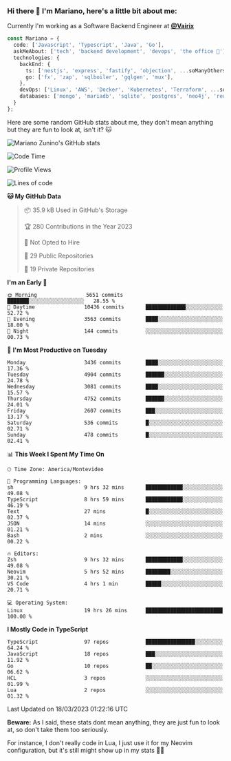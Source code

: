 ### Hi there 👋 I'm Mariano, here's a little bit about me:

Currently I'm working as a Software Backend Engineer at [**@Vairix**](https://vairix.com)

```ts
const Mariano = {
  code: ['Javascript', 'Typescript', 'Java', 'Go'],
  askMeAbout: ['tech', 'backend development', 'devops', 'the office 💼'],
  technologies: {
    backEnd: {
      ts: ['nestjs', 'express', 'fastify', 'objection', ...soManyOthersFrameworks],
      go: ['fx', 'zap', 'sqlboiler', 'gqlgen', 'mux'],
    },
    devOps: ['Linux', 'AWS', 'Docker', 'Kubernetes', 'Terraform', ...soManyOthersTools],
    databases: ['mongo', 'mariadb', 'sqlite', 'postgres', 'neo4j', 'redis'],
  }
};
```

Here are some random GitHub stats about me, they don't mean anything but they are fun to look at, isn't it? 🐱

![Mariano Zunino's GitHub stats](https://github-readme-stats.vercel.app/api?username=marianozunino&count_private=true&show_icons=true&theme=radical)

<!--START_SECTION:waka-->
![Code Time](http://img.shields.io/badge/Code%20Time-646%20hrs%2034%20mins-blue)

![Profile Views](http://img.shields.io/badge/Profile%20Views-0-blue)

![Lines of code](https://img.shields.io/badge/From%20Hello%20World%20I%27ve%20Written-11.3%20million%20lines%20of%20code-blue)

**🐱 My GitHub Data** 

> 📦 35.9 kB Used in GitHub's Storage 
 > 
> 🏆 280 Contributions in the Year 2023
 > 
> 🚫 Not Opted to Hire
 > 
> 📜 29 Public Repositories 
 > 
> 🔑 19 Private Repositories 
 > 
**I'm an Early 🐤** 

```text
🌞 Morning                5651 commits        ███████░░░░░░░░░░░░░░░░░░   28.55 % 
🌆 Daytime                10436 commits       █████████████░░░░░░░░░░░░   52.72 % 
🌃 Evening                3563 commits        ████░░░░░░░░░░░░░░░░░░░░░   18.00 % 
🌙 Night                  144 commits         ░░░░░░░░░░░░░░░░░░░░░░░░░   00.73 % 
```
📅 **I'm Most Productive on Tuesday** 

```text
Monday                   3436 commits        ████░░░░░░░░░░░░░░░░░░░░░   17.36 % 
Tuesday                  4904 commits        ██████░░░░░░░░░░░░░░░░░░░   24.78 % 
Wednesday                3081 commits        ████░░░░░░░░░░░░░░░░░░░░░   15.57 % 
Thursday                 4752 commits        ██████░░░░░░░░░░░░░░░░░░░   24.01 % 
Friday                   2607 commits        ███░░░░░░░░░░░░░░░░░░░░░░   13.17 % 
Saturday                 536 commits         █░░░░░░░░░░░░░░░░░░░░░░░░   02.71 % 
Sunday                   478 commits         █░░░░░░░░░░░░░░░░░░░░░░░░   02.41 % 
```


📊 **This Week I Spent My Time On** 

```text
🕑︎ Time Zone: America/Montevideo

💬 Programming Languages: 
sh                       9 hrs 32 mins       ████████████░░░░░░░░░░░░░   49.08 % 
TypeScript               8 hrs 59 mins       ████████████░░░░░░░░░░░░░   46.19 % 
Text                     27 mins             █░░░░░░░░░░░░░░░░░░░░░░░░   02.37 % 
JSON                     14 mins             ░░░░░░░░░░░░░░░░░░░░░░░░░   01.21 % 
Bash                     2 mins              ░░░░░░░░░░░░░░░░░░░░░░░░░   00.22 % 

🔥 Editors: 
Zsh                      9 hrs 32 mins       ████████████░░░░░░░░░░░░░   49.08 % 
Neovim                   5 hrs 52 mins       ████████░░░░░░░░░░░░░░░░░   30.21 % 
VS Code                  4 hrs 1 min         █████░░░░░░░░░░░░░░░░░░░░   20.71 % 

💻 Operating System: 
Linux                    19 hrs 26 mins      █████████████████████████   100.00 % 
```

**I Mostly Code in TypeScript** 

```text
TypeScript               97 repos            ████████████████░░░░░░░░░   64.24 % 
JavaScript               18 repos            ███░░░░░░░░░░░░░░░░░░░░░░   11.92 % 
Go                       10 repos            ██░░░░░░░░░░░░░░░░░░░░░░░   06.62 % 
HCL                      3 repos             ░░░░░░░░░░░░░░░░░░░░░░░░░   01.99 % 
Lua                      2 repos             ░░░░░░░░░░░░░░░░░░░░░░░░░   01.32 % 
```




 Last Updated on 18/03/2023 01:22:16 UTC
<!--END_SECTION:waka-->

**Beware:** As I said, these stats dont mean anything, they are just fun to look at, so don't take them too seriously.

For instance, I don't really code in Lua, I just use it for my Neovim configuration, but it's still might show up in my stats 🤷‍♂️
